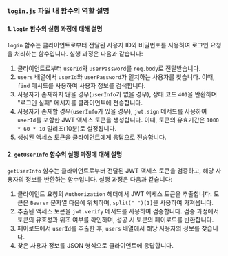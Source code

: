 ### `login.js` 파일 내 함수의 역할 설명

#### 1. `login` 함수의 실행 과정에 대해 설명

`login` 함수는 클라이언트로부터 전달된 사용자 ID와 비밀번호를 사용하여 로그인 요청을 처리하는 함수입니다. 실행 과정은 다음과 같습니다:

1. 클라이언트로부터 `userId`와 `userPassword`를 `req.body`로 전달받습니다.
2. `users` 배열에서 `userId`와 `userPassword`가 일치하는 사용자를 찾습니다. 이때, `find` 메서드를 사용하여 사용자 정보를 검색합니다.
3. 사용자가 존재하지 않을 경우(`userInfo`가 없을 경우), 상태 코드 `401`을 반환하며 "로그인 실패" 메시지를 클라이언트에 전송합니다.
4. 사용자가 존재할 경우(`userInfo`가 있을 경우), `jwt.sign` 메서드를 사용하여 `userId`를 포함한 JWT 액세스 토큰을 생성합니다. 이때, 토큰의 유효기간은 `1000 * 60 * 10` 밀리초(10분)로 설정됩니다.
5. 생성된 액세스 토큰을 클라이언트에게 응답으로 전송합니다.

#### 2. `getUserInfo` 함수의 실행 과정에 대해 설명

`getUserInfo` 함수는 클라이언트로부터 전달된 JWT 액세스 토큰을 검증하고, 해당 사용자의 정보를 반환하는 함수입니다. 실행 과정은 다음과 같습니다:

1. 클라이언트 요청의 `Authorization` 헤더에서 JWT 액세스 토큰을 추출합니다. 토큰은 `Bearer` 문자열 다음에 위치하며, `split(" ")[1]`을 사용하여 가져옵니다.
2. 추출된 액세스 토큰을 `jwt.verify` 메서드를 사용하여 검증합니다. 검증 과정에서 토큰의 유효성과 위조 여부를 확인하며, 성공 시 토큰의 페이로드를 반환합니다.
3. 페이로드에서 `userId`를 추출한 후, `users` 배열에서 해당 사용자의 정보를 찾습니다.
4. 찾은 사용자 정보를 JSON 형식으로 클라이언트에 응답합니다.
